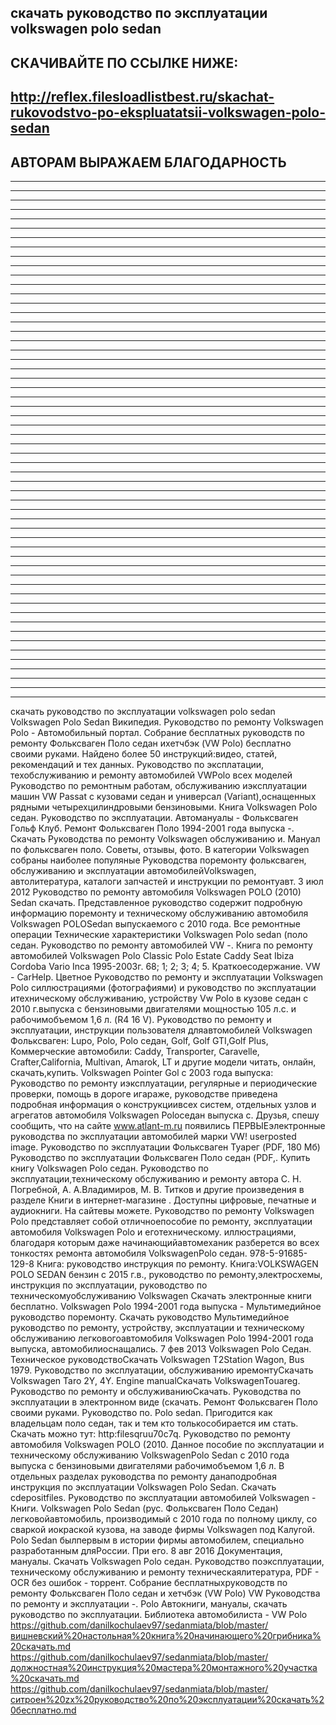 скачать руководство по эксплуатации volkswagen polo sedan
--------------------------------------------------
СКАЧИВАЙТЕ ПО ССЫЛКЕ НИЖЕ:
--------------------------------------------------
http://reflex.filesloadlistbest.ru/skachat-rukovodstvo-po-ekspluatatsii-volkswagen-polo-sedan
--------------------------------------------------
АВТОРАМ ВЫРАЖАЕМ БЛАГОДАРНОСТЬ
--------------------------------------------------
--------------------------------------------------
--------------------------------------------------
--------------------------------------------------
--------------------------------------------------
--------------------------------------------------
--------------------------------------------------
--------------------------------------------------
--------------------------------------------------
--------------------------------------------------
--------------------------------------------------
--------------------------------------------------
--------------------------------------------------
--------------------------------------------------
--------------------------------------------------
--------------------------------------------------
--------------------------------------------------
--------------------------------------------------
--------------------------------------------------
--------------------------------------------------
--------------------------------------------------
--------------------------------------------------
--------------------------------------------------
--------------------------------------------------
--------------------------------------------------
--------------------------------------------------
--------------------------------------------------
--------------------------------------------------
--------------------------------------------------
--------------------------------------------------
--------------------------------------------------
--------------------------------------------------
--------------------------------------------------
--------------------------------------------------
--------------------------------------------------
--------------------------------------------------
--------------------------------------------------
--------------------------------------------------
--------------------------------------------------
--------------------------------------------------
--------------------------------------------------
--------------------------------------------------
--------------------------------------------------
--------------------------------------------------
--------------------------------------------------
--------------------------------------------------
--------------------------------------------------
--------------------------------------------------
--------------------------------------------------
--------------------------------------------------
--------------------------------------------------
--------------------------------------------------
--------------------------------------------------
--------------------------------------------------
--------------------------------------------------
--------------------------------------------------
--------------------------------------------------
скачать руководство по эксплуатации volkswagen polo sedan Volkswagen Polo Sedan  Википедия. Руководство по ремонту Volkswagen Polo - Автомобильный портал. Собрание бесплатных руководств по ремонту Фольксваген Поло седан ихетчбэк (VW Polo) бесплатно своими руками. Найдено более 50 инструкций:видео, статей, рекомендаций и тех данных. Руководство по эксплатации, техобслуживанию и ремонту автомобилей VWPolo всех моделей  Руководство по ремонтным работам, обслуживанию иэксплуатации машин VW Passat с кузовами седан и универсал (Variant),оснащенных рядными четырехцилиндровыми бензиновыми. Книга Volkswagen Polo седан. Руководство по эксплуатации. Автомануалы - Фольксваген Гольф Клуб. Ремонт Фольксваген Поло 1994-2001 года выпуска -. Скачать Руководства по ремонту Volkswagen обслуживанию и. Мануал по фольксваген поло. Советы, отзывы, фото. В категории Volkswagen собраны наиболее популяные Руководства поремонту фольксваген, обслуживанию и эксплуатации автомобилейVolkswagen, автолитература, каталоги запчастей и инструкции по ремонтуавт. 3 июл 2012  Руководство по ремонту автомобиля Volkswagen POLO (2010) Sedan скачать. Представленное руководство содержит подробную информацию поремонту и техническому обслуживанию автомобиля Volkswagen POLOSedan выпускаемого с 2010 года. Все ремонтные операции
Технические характеристики Volkswagen Polo sedan (поло седан. Руководство по ремонту автомобилей VW -. Книга по ремонту автомобилей Volkswagen Polo Classic  Polo Estate  Caddy Seat Ibiza  Cordoba  Vario  Inca 1995-2003г. 68; 1; 2; 3; 4; 5. Краткоесодержание. VW - CarHelp. Цветное Руководство по ремонту и эксплуатации Volkswagen Polo силлюстрациями (фотографиями) и руководство по эксплуатации итехническому обслуживанию, устройству Vw Polo в кузове седан с 2010 г.выпуска с бензиновыми двигателями мощностью 105 л.с. и рабочимобъемом 1,6 л. (R4 16 V). Руководство по ремонту и эксплуатации, инструкции пользователя дляавтомобилей Volkswagen  Фольксваген: Lupo, Polo, Polo седан, Golf, Golf GTI,Golf Plus,  Коммерческие автомобили: Caddy, Transporter, Caravelle, Crafter,California, Multivan, Amarok, LT и другие модели читать, онлайн, скачать,купить. Volkswagen Pointer  Gol c 2003 года выпуска: Руководство по ремонту иэксплуатации, регулярные и периодические проверки, помощь в дороге игараже,  руководстве приведена подробная информация о конструкциивсех систем, отдельных узлов и агрегатов автомобиля Volkswagen Poloседан выпуска с. Друзья, спешу сообщить, что на сайте www.atlant-m.ru появились ПЕРВЫЕэлектронные руководства по эксплуатации автомобилей марки VW! userposted image. Руководство по эксплуатации Фольксваген Туарег (PDF, 180 Мб)  Руководство по эксплуатации Фольксваген Поло седан (PDF,. Купить книгу Volkswagen Polo седан. Руководство по эксплуатации,техническому обслуживанию и ремонту автора С. Н. Погребной, А. А.Владимиров, М. В. Титков и другие произведения в разделе Книги в интернет-магазине . Доступны цифровые, печатные и аудиокниги. На сайтевы можете. Руководство по ремонту Volkswagen Polo представляет собой отличноепособие по ремонту, эксплуатации автомобиля Volkswagen Polo и еготехническому.  иллюстрациями, благодаря которым даже начинающийавтомеханик разберется во всех тонкостях ремонта автомобиля VolkswagenPolo седан. 978-5-91685-129-8 Книга: руководство  инструкция по ремонту. Книга:VOLKSWAGEN POLO SEDAN бензин с 2015 г.в., руководство по ремонту,электросхемы, инструкция по эксплуатации, руководство по техническомуобслуживанию
Volkswagen  Скачать электронные книги бесплатно. Volkswagen Polo 1994-2001 года выпуска - Мультимедийное руководство поремонту.  Скачать руководство  Мультимедийное руководство по ремонту, устройству, эксплуатации и техническому обслуживанию легковогоавтомобиля Volkswagen Polo 1994-2001 года выпуска, автомобилиоснащались. 7 фев 2013  Volkswagen Polo Седан. Техническое руководствоСкачать Volkswagen T2Station Wagon, Bus 1979. Руководство по эксплуатации, обслуживанию иремонтуСкачать Volkswagen Taro 2Y, 4Y. Engine manualСкачать VolkswagenTouareg. Руководство по ремонту и обслуживаниюСкачать. Руководства по эксплуатации в электронном виде (скачать. Ремонт Фольксваген Поло своими руками. Руководство по. Polo sedan. Пригодится как владельцам поло седан, так и тем кто толькособирается им стать. Скачать можно тут: http:filesqruu70c7q. Руководство по ремонту автомобиля Volkswagen POLO (2010. Данное пособие по эксплуатации и техническому обслуживанию VolkswagenPolo Sedan с 2010 года выпуска с бензиновыми двигателями рабочимобъемом 1,6 л.  В отдельных разделах руководства по ремонту данаподробная инструкция по эксплуатации Volkswagen Polo Sedan.  Скачать cdepositfiles. Руководство по эксплуатации автомобилей Volkswagen - Книги. Volkswagen Polo Sedan (рус. Фольксваген Поло Седан)  легковойавтомобиль, производимый с 2010 года по полному циклу, со сваркой иокраской кузова, на заводе фирмы Volkswagen под Калугой. Polo Sedan былпервым в истории фирмы автомобилем, специально разработанным дляРоссии. При его. 8 авг 2016  Документация, мануалы. Скачать Volkswagen Polo седан. Руководство поэксплуатации, техническому обслуживанию и ремонту  техническаялитература, PDF - OCR без ошибок - торрент. Собрание бесплатныхруководств по ремонту Фольксваген Поло седан и хетчбэк (VW Polo)
VW Руководства по ремонту и эксплуатации -. Polo  Автокниги, мануалы, скачать руководство по эксплуатации. Библиотека автомобилиста - VW Polo
https://github.com/danilkochulaev97/sedanmiata/blob/master/вишневский%20настольная%20книга%20начинающего%20грибника%20скачать.md
https://github.com/danilkochulaev97/sedanmiata/blob/master/должностная%20инструкция%20мастера%20монтажного%20участка%20скачать.md
https://github.com/danilkochulaev97/sedanmiata/blob/master/ситроен%20zx%20руководство%20по%20эксплуатации%20скачать%20бесплатно.md